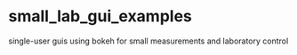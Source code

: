 # small_lab_gui_examples
single-user guis using bokeh for small measurements and laboratory control
